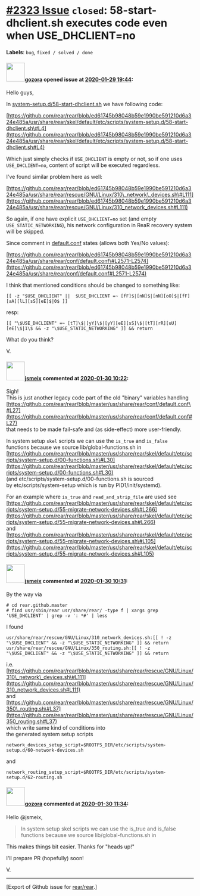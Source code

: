 [\#2323 Issue](https://github.com/rear/rear/issues/2323) `closed`: 58-start-dhclient.sh executes code even when USE\_DHCLIENT=no
================================================================================================================================

**Labels**: `bug`, `fixed / solved / done`

#### <img src="https://avatars.githubusercontent.com/u/12116358?u=1c5ba9dcee5ca3082f03029a7fbe647efd30eb49&v=4" width="50">[gozora](https://github.com/gozora) opened issue at [2020-01-29 19:44](https://github.com/rear/rear/issues/2323):

Hello guys,

In
[system-setup.d/58-start-dhclient.sh](https://github.com/rear/rear/blob/master/usr/share/rear/skel/default/etc/scripts/system-setup.d/58-start-dhclient.sh)
we have following code:

[https://github.com/rear/rear/blob/ed61745b98048b59e1990be591210d6a324e485a/usr/share/rear/skel/default/etc/scripts/system-setup.d/58-start-dhclient.sh\#L4](https://github.com/rear/rear/blob/ed61745b98048b59e1990be591210d6a324e485a/usr/share/rear/skel/default/etc/scripts/system-setup.d/58-start-dhclient.sh#L4)

Which just simply checks if `USE_DHCLIENT` is empty or not, so if one
uses `USE_DHCLIENT=no`, content of script will be executed regardless.

I've found similar problem here as well:

[https://github.com/rear/rear/blob/ed61745b98048b59e1990be591210d6a324e485a/usr/share/rear/rescue/GNU/Linux/310\_network\_devices.sh\#L111](https://github.com/rear/rear/blob/ed61745b98048b59e1990be591210d6a324e485a/usr/share/rear/rescue/GNU/Linux/310_network_devices.sh#L111)

So again, if one have explicit `USE_DHCLIENT=no` set (and empty
`USE_STATIC_NETWORKING`), his network configuration in ReaR recovery
system will be skipped.

Since comment in
[default.conf](https://github.com/rear/rear/blob/master/usr/share/rear/conf/default.conf#L2571)
states (allows both Yes/No values):

[https://github.com/rear/rear/blob/ed61745b98048b59e1990be591210d6a324e485a/usr/share/rear/conf/default.conf\#L2571-L2574](https://github.com/rear/rear/blob/ed61745b98048b59e1990be591210d6a324e485a/usr/share/rear/conf/default.conf#L2571-L2574)

I think that mentioned conditions should be changed to something like:

    [[ -z "$USE_DHCLIENT" ||  $USE_DHCLIENT =~ [fF]$|[nN]$|[nN][oO]$|[fF][aA][lL][sS][eE]$|0$ ]]

resp:

    [[ "\$USE_DHCLIENT" =~ [tT]\$|[yY]\$|[yY][eE][sS]\$|[tT][rR][uU][eE]\$|1\$ && -z "\$USE_STATIC_NETWORKING" ]] && return

What do you think?

V.

#### <img src="https://avatars.githubusercontent.com/u/1788608?u=925fc54e2ce01551392622446ece427f51e2f0ce&v=4" width="50">[jsmeix](https://github.com/jsmeix) commented at [2020-01-30 10:22](https://github.com/rear/rear/issues/2323#issuecomment-580185820):

Sigh!  
This is just another legacy code part of the old "binary" variables
handling  
[https://github.com/rear/rear/blob/master/usr/share/rear/conf/default.conf\#L27](https://github.com/rear/rear/blob/master/usr/share/rear/conf/default.conf#L27)  
that needs to be made fail-safe and (as side-effect) more user-friendly.

In system setup `skel` scripts we can use the `is_true` and `is_false`  
functions because we source lib/global-functions.sh in  
[https://github.com/rear/rear/blob/master/usr/share/rear/skel/default/etc/scripts/system-setup.d/00-functions.sh\#L30](https://github.com/rear/rear/blob/master/usr/share/rear/skel/default/etc/scripts/system-setup.d/00-functions.sh#L30)  
(and etc/scripts/system-setup.d/00-functions.sh is sourced  
by etc/scripts/system-setup which is run by PID1/init/systemd).

For an example where `is_true` and `read_and_strip_file` are used see  
[https://github.com/rear/rear/blob/master/usr/share/rear/skel/default/etc/scripts/system-setup.d/55-migrate-network-devices.sh\#L266](https://github.com/rear/rear/blob/master/usr/share/rear/skel/default/etc/scripts/system-setup.d/55-migrate-network-devices.sh#L266)  
and  
[https://github.com/rear/rear/blob/master/usr/share/rear/skel/default/etc/scripts/system-setup.d/55-migrate-network-devices.sh\#L105](https://github.com/rear/rear/blob/master/usr/share/rear/skel/default/etc/scripts/system-setup.d/55-migrate-network-devices.sh#L105)

#### <img src="https://avatars.githubusercontent.com/u/1788608?u=925fc54e2ce01551392622446ece427f51e2f0ce&v=4" width="50">[jsmeix](https://github.com/jsmeix) commented at [2020-01-30 10:31](https://github.com/rear/rear/issues/2323#issuecomment-580189714):

By the way via

    # cd rear.github.master
    # find usr/sbin/rear usr/share/rear/ -type f | xargs grep 'USE_DHCLIENT' | grep -v ': *#' | less

I found

    usr/share/rear/rescue/GNU/Linux/310_network_devices.sh:[[ ! -z "\$USE_DHCLIENT" && -z "\$USE_STATIC_NETWORKING" ]] && return
    usr/share/rear/rescue/GNU/Linux/350_routing.sh:[[ ! -z "\$USE_DHCLIENT" && -z "\$USE_STATIC_NETWORKING" ]] && return

i.e.  
[https://github.com/rear/rear/blob/master/usr/share/rear/rescue/GNU/Linux/310\_network\_devices.sh\#L111](https://github.com/rear/rear/blob/master/usr/share/rear/rescue/GNU/Linux/310_network_devices.sh#L111)  
and  
[https://github.com/rear/rear/blob/master/usr/share/rear/rescue/GNU/Linux/350\_routing.sh\#L37](https://github.com/rear/rear/blob/master/usr/share/rear/rescue/GNU/Linux/350_routing.sh#L37)  
which write same kind of conditions into  
the generated system setup scripts

    network_devices_setup_script=$ROOTFS_DIR/etc/scripts/system-setup.d/60-network-devices.sh

and

    network_routing_setup_script=$ROOTFS_DIR/etc/scripts/system-setup.d/62-routing.sh

#### <img src="https://avatars.githubusercontent.com/u/12116358?u=1c5ba9dcee5ca3082f03029a7fbe647efd30eb49&v=4" width="50">[gozora](https://github.com/gozora) commented at [2020-01-30 11:34](https://github.com/rear/rear/issues/2323#issuecomment-580212302):

Hello @jsmeix,

> In system setup skel scripts we can use the is\_true and is\_false  
> functions because we source lib/global-functions.sh in

This makes things bit easier. Thanks for "heads up!"

I'll prepare PR (hopefully) soon!

V.

------------------------------------------------------------------------

\[Export of Github issue for
[rear/rear](https://github.com/rear/rear).\]
